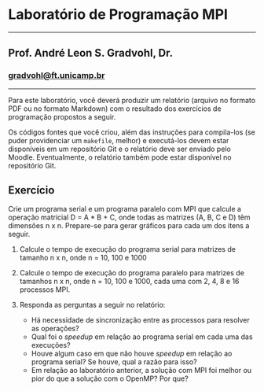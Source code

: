 # Laboratório de Programação MPI
___
## Prof. André Leon S. Gradvohl, Dr.
### gradvohl@ft.unicamp.br
___

Para este laboratório, você deverá produzir um relatório (arquivo no formato PDF ou no formato Markdown) com o resultado dos exercícios de programação propostos a seguir.

Os códigos fontes que você criou, além das instruções para compila-los (se puder providenciar um `makefile`, melhor) e executá-los devem estar disponíveis em um repositório Git e o relatório deve ser enviado pelo Moodle. Eventualmente, o relatório também pode estar disponível no repositório Git.

## Exercício
Crie um programa serial e um programa paralelo com MPI que calcule a operação matricial D = A * B + C, onde todas as matrizes (A, B, C e D) têm dimensões n x n. Prepare-se para gerar gráficos para cada um dos itens a seguir.

1. Calcule o tempo de execução do programa serial para matrizes de tamanho n x n, onde n = 10, 100 e 1000

2. Calcule o tempo de execução do programa paralelo para matrizes de tamanhos n x n, onde n = 10, 100 e 1000, cada uma com 2, 4, 8 e 16 processos MPI.

3. Responda as perguntas a seguir no relatório:
   * Há necessidade de sincronização entre as processos para resolver as operações?
   * Qual foi o _speedup_ em relação ao programa serial em cada uma das execuções?
   * Houve algum caso em que não houve _speedup_ em relação ao programa serial? Se houve, qual a razão para isso?
   * Em relação ao laboratório anterior, a solução com MPI foi melhor ou pior do que a solução com o OpenMP? Por que?
